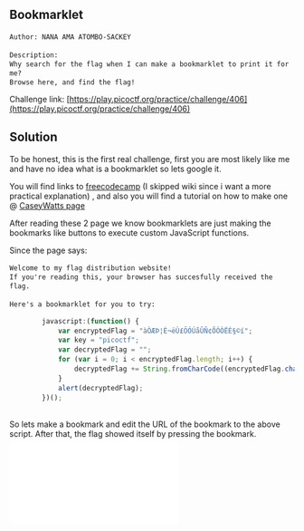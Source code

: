 ## Bookmarklet
```
Author: NANA AMA ATOMBO-SACKEY

Description:
Why search for the flag when I can make a bookmarklet to print it for me?
Browse here, and find the flag!

```
Challenge link: [https://play.picoctf.org/practice/challenge/406](https://play.picoctf.org/practice/challenge/406)

## Solution

To be honest, this is the first real challenge, first you are most likely like me and have no idea what is a bookmarklet so lets google it.

You will find links to [freecodecamp](https://www.freecodecamp.org/news/what-are-bookmarklets/) (I skipped wiki since i want a more practical explanation)
, and also you will find a tutorial on how to make one @ [CaseyWatts page](https://gist.github.com/caseywatts/c0cec1f89ccdb8b469b1)

After reading these 2 page we know bookmarklets are just making the bookmarks like buttons to execute custom JavaScript functions.

Since the page says:
```
Welcome to my flag distribution website!
If you're reading this, your browser has succesfully received the flag.

Here's a bookmarklet for you to try:
```

```javascript
        javascript:(function() {
            var encryptedFlag = "àÒÆÞ¦È¬ëÙ£ÖÓÚåÛÑ¢ÕÓÒËÉ§©í";
            var key = "picoctf";
            var decryptedFlag = "";
            for (var i = 0; i < encryptedFlag.length; i++) {
                decryptedFlag += String.fromCharCode((encryptedFlag.charCodeAt(i) - key.charCodeAt(i % key.length) + 256) % 256);
            }
            alert(decryptedFlag);
        })();
    
```
So lets make a bookmark and edit the URL of the bookmark to the above script. After that, the flag showed itself by pressing the bookmark.
![Web_Exploitation/Easy/Images/Bookmarklet.png](Web_Exploitation/Easy/Images/Bookmarklet.md)

